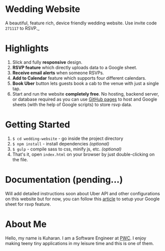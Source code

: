 # Wedding Website
A beautiful, feature rich, device friendly wedding website. Use invite code `271117` to RSVP._

# Highlights
1. Slick and fully __responsive__ design.
2. __RSVP feature__ which directly uploads data to a Google sheet.
3. __Receive email alerts__ when someone RSVPs.
4. __Add to Calendar__ feature which supports four different calendars.
5. __Book Uber__ button lets guests book a cab to the venue with just a single tap.
6. Start and run the website __completely free__. No hosting, backend server, or database required as you can
use [GitHub pages](https://pages.github.com/) to host and Google sheets (with the help of Google scripts) to store rsvp data.

# Getting Started
1. `$ cd wedding-website` - go inside the project directory
2. `$ npm install` - install dependencies _(optional)_
3. `$ gulp` - compile sass to css, minify js, etc. _(optional)_
4. That's it, open `index.html` on your browser by just double-clicking on the file.

# Documentation (pending...)
Will add detailed instructions soon about Uber API and other configurations on this website but for now, you can follow
this [article](https://github.com/dwyl/learn-to-send-email-via-google-script-html-no-server) to setup your Google sheet
for rsvp feature.

# About Me
Hello, my name is Kuharan. I am a Software Engineer at [PWC](https://www.pwc.com/). I enjoy making teeny tiny applications in
my leisure time and this is one of them. 
